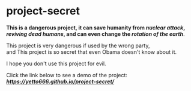 # project-secret
**This is a dangerous project, it can save humanity from _nuclear attack_, _reviving dead humans_, and can even change the _rotation of the earth_**.

This project is very dangerous if used by the wrong party,<br>
and This project is so secret that even Obama doesn't know about it.

I hope you don't use this project for evil.

Click the link below to see a demo of the project:<br>
**_https://yetto666.github.io/project-secret/_**

